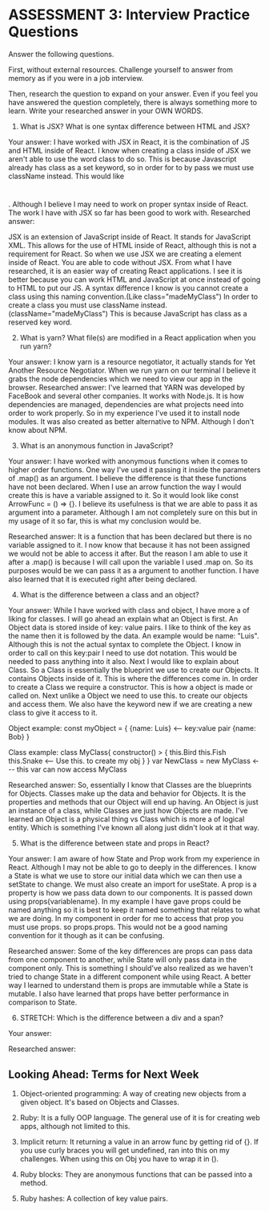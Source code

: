 # ASSESSMENT 3: Interview Practice Questions

Answer the following questions.

First, without external resources. Challenge yourself to answer from memory as if you were in a job interview.

Then, research the question to expand on your answer. Even if you feel you have answered the question completely, there is always something more to learn. Write your researched answer in your OWN WORDS.

1. What is JSX? What is one syntax difference between HTML and JSX?

Your answer:
I have worked with JSX in React, it is the combination of JS and HTML inside of React. I know when creating a class inside of JSX we aren't able to use the word class to do so. This is because Javascript already has class as a set keyword, so in order for to by pass we must use className instead. This would like <h1 className="CantUseClass"></h1>. Although I believe I may need to work on proper syntax inside of React. The work I have with JSX so far has been good to work with. 
Researched answer:

JSX is an extension of JavaScript inside of React. It stands for JavaScript XML. This allows for the use of HTML inside of React, although this is not a requirement for React. So when we use JSX we are creating a element inside of React. You are able to code without JSX. From what I have researched, it is an easier way of creating React applications. I see it is better because you can work HTML and JavaScript at once instead of going to HTML to put our JS. A syntax difference I know is you cannot create a class using this naming convention.(Like class="madeMyClass") In order to create a class you must use className instead. (className="madeMyClass") This is because JavaScript has class as a reserved key word. 

2. What is yarn? What file(s) are modified in a React application when you run yarn?

Your answer: I know yarn is a resource negotiator, it actually stands for Yet Another Resource Negotiator.
When we run yarn on our terminal I believe it grabs the node dependencies which we need to view our app in the browser. 
Researched answer:
I've learned that YARN was developed by FaceBook and several other companies. It works with Node.js. It is how dependencies are managed, dependencies are what projects need into order to work properly. So in my experience I've used it to install node modules. It was also created as better alternative to NPM. Although I don't know about NPM. 

3. What is an anonymous function in JavaScript?

Your answer: I have worked with anonymous functions when it comes to higher order functions. One way I've used it passing it inside the parameters of .map() as an argument. I believe the difference is that these functions have not been declared. When I use an arrow function the way I would create this is have a variable assigned to it. So it would look like const ArrowFunc = () => {}. I believe its usefulness is that we are able to pass it as argument into a parameter. Although I am not completely sure on this but in my usage of it so far, this is what my conclusion would be.

Researched answer:
  It is a function that has been declared but there is no variable assigned to it. I now know that because it has not been assigned we would not be able to access it after. But the reason I am able to use it after a .map() is because I will call upon the variable I used .map on. So its purposes would be we can pass it as a argument to another function. I have also learned that it is executed right after being declared. 

4. What is the difference between a class and an object?

Your answer: While I have worked with class and object, I have more a of liking for classes. I will go ahead an explain what an Object is first. An Object data is stored inside of key: value pairs. I like to think of the key as the name then it is followed by the data. An example would be name: "Luis". Although this is not the actual syntax to complete the Object. I know in order to call on this key:pair I need to use dot notation. This would be needed to pass anything into it also. Next I would like to explain about Class. So a Class is essentially the blueprint we use to create our Objects. It contains Objects inside of it. This is where the differences come in. In order to create a Class we require a constructor. This is how a object is made or called on. Next unlike a Object we need to use this. to create our objects and access them. We also have the keyword new if we are creating a new class to give it access to it.

Object example:
const myObject = {
{name: Luis} <-- key:value pair
{name: Bob}
}

Class example:
class MyClass{
    constructor()  > {
        this.Bird
        this.Fish
        this.Snake <-- Use this. to create my obj
    }
}
var NewClass = new MyClass <--- this var can now access MyClass


Researched answer:
So, essentially I know that Classes are the blueprints for Objects. Classes make up the data and behavior for Objects. It is the properties and methods that our Object will end up having. An Object is just an instance of a class, while Classes are just how Objects are made. I've learned an Object is a physical thing vs Class which is more a of logical entity. Which is something I've known all along just didn't look at it that way.


5. What is the difference between state and props in React?

Your answer: I am aware of how State and Prop work from my experience in React. Although I may not be able to go to deeply in the differences. I know a State is what we use to store our initial data which we can then use a setState to change. We must also create an import for useState. A prop is a property is how we pass data down to our components. It is passed down using props{variablename}. In my example I have gave props could be named anything so it is best to keep it named something that relates to what we are doing. In my component in order for me to access that prop you must use props.<whatever I named it> so props.props. This would not be a good naming convention for it though as it can be confusing.

Researched answer:
 Some of the key differences are props can pass data from one component to another, while State will only pass data in the component only. This is something I should've also realized as we haven't tried to change State in a different component while using React. A better way I learned to understand them is props are immutable while a State is mutable. I also have learned that props have better performance in comparison to State. 


6. STRETCH: Which is the difference between a div and a span?

Your answer:

Researched answer:

## Looking Ahead: Terms for Next Week

1. Object-oriented programming: A way of creating new objects from a given object. It's based on Objects and Classes.

2. Ruby: It is a fully OOP language. The general use of it is for creating web apps, although not limited to this.

3. Implicit return:
        It returning a value in an arrow func by getting rid of {}. If you use curly braces you will get undefined, ran into this on my challenges. When using this on Obj you have to wrap it in ().
4. Ruby blocks:
 They are anonymous functions that can be passed into a method. 
5. Ruby hashes: A collection of key value pairs. 
